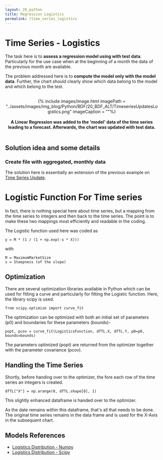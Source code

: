 ```yaml
---
layout: 20_python
title: Regression Logistics
permalink: /time_series_logistics
---
```


# Time Series - Logistics

The task here is to **assess a regression model using with test data**. Particularly for the use case when at the beginning of a month the data of the previous month are available.

The problem addressed here is to **compute the model only with the model data**. Further, the chart should clearly show which data belong to the model and which belong to the test.


<br>
<center>
{% include images/image.html imagePath = "../assets/images/img_blog/Python/BDF/20_BDF_ALT/TimeseriesUpdatesLogistics.png" imageCaption =  ""%}
<br><br><b>
A Linear Regression was added to the 'model' data of the time series leading to a forecast. Afterwards, the chart was updated with test data.
</b><br>
</center>
<br>


## Solution idea and some details 

### Create file with aggregated, monthly data

The solution here is essentially an extension of the previous example on [Time Series Update](time_series_updates).


# Logistic Function For Time series

In fact, there is nothing special here about time series, but a mapping from the time series to integers and then back to the time series. The point is to make these two mappings most efficiently and readable in the coding.

The Logistic function used here was coded as

> 
    y = M * (1 / (1 + np.exp(-s * X)))

with

>
    M = MaximumMarketSize
    s = Steepness (of the slope)


## Optimization

There are several optimization libraries available in Python which can be used for fitting a curve and particularly for fitting the Logistic function. Here, the library scipy is used.

>
    from scipy.optimize import curve_fit

The optimization can be optimized with both an initial set of parameters (p0) and boundaries for these parameters (bounds)-

>
    popt, pcov = curve_fit(LogisticsFunction, dfTL.X, dfTL.Y, p0=p0, bounds=bounds)

The parameters optimized (popt) are returned from the optimizer together with the parameter covariance (pcov).

## Handling the Time Series

Shortly, before handing over to the optimizer, the fore each row of the time series an integers is created.

>
    dfTL["X"] = np.arange(0, dfTL.shape[0], 1)

This slightly enhanced dataframe is handed over to the optimizer. 

As the date remains within this dataframe, that's all that needs to be done. The original time series remains in the data frame and is used for the X-Axis in the subsequent chart.


## Models References

- [Logistics Distribution - Numpy](https://numpy.org/doc/stable/reference/random/generated/numpy.random.logistic.html)
- [Logistics Distribution - Scipy](https://docs.scipy.org/doc/scipy/reference/generated/scipy.optimize.curve_fit.html)
